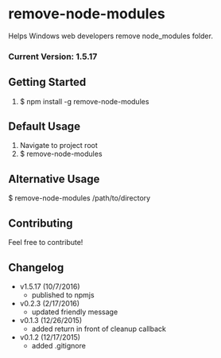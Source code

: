 # remove-node-modules
Helps Windows web developers remove node_modules folder.

### Current Version: 1.5.17

## Getting Started
1. $ npm install -g remove-node-modules

## Default Usage
1. Navigate to project root
2. $ remove-node-modules

## Alternative Usage
$ remove-node-modules /path/to/directory

## Contributing
Feel free to contribute!

## Changelog
- v1.5.17 (10/7/2016)
	- published to npmjs
- v0.2.3 (2/17/2016)
	- updated friendly message
- v0.1.3 (12/26/2015)
	- added return in front of cleanup callback
- v0.1.2 (12/17/2015)
	- added .gitignore
	
